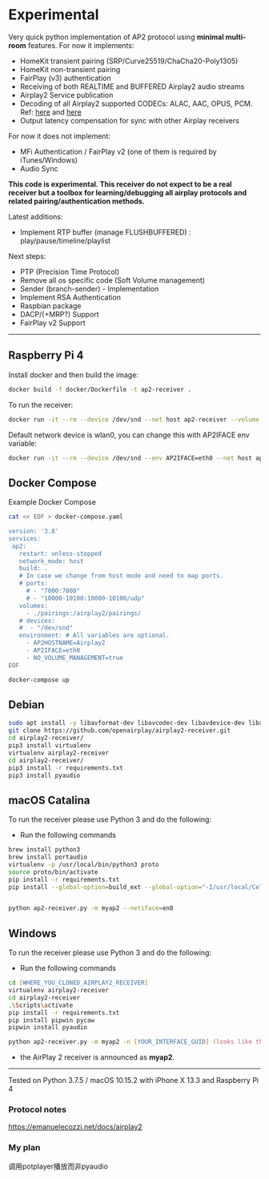 # Experimental

Very quick python implementation of AP2 protocol using **minimal
multi-room** features. For now it implements:
- HomeKit transient pairing (SRP/Curve25519/ChaCha20-Poly1305)
- HomeKit non-transient pairing
- FairPlay (v3) authentication
- Receiving of both REALTIME and BUFFERED Airplay2 audio streams
- Airplay2 Service publication
- Decoding of all Airplay2 supported CODECs: ALAC, AAC, OPUS, PCM.
 Ref: [here](https://emanuelecozzi.net/docs/airplay2/audio/) and 
      [here](https://emanuelecozzi.net/docs/airplay2/rtsp/#setup)
- Output latency compensation for sync with other Airplay receivers

For now it does not implement:
 - MFi Authentication / FairPlay v2 (one of them is required by iTunes/Windows)
 - Audio Sync
 
**This code is experimental. This receiver do not expect to be a real receiver but a toolbox for learning/debugging all airplay protocols and related pairing/authentication methods.** 

Latest additions:
 - Implement RTP buffer (manage FLUSHBUFFERED) : play/pause/timeline/playlist

Next steps:
 - PTP (Precision Time Protocol)
 - Remove all os specific code (Soft Volume management)
 - Sender (branch-sender) - Implementation
 - Implement RSA Authentication
 - Raspbian package
 - DACP/(+MRP?) Support
 - FairPlay v2 Support
---

## Raspberry Pi 4

Install docker and then build the image:

```zsh
docker build -f docker/Dockerfile -t ap2-receiver .
```

To run the receiver:

```zsh
docker run -it --rm --device /dev/snd --net host ap2-receiver --volume `pwd`/pairings/:/airplay2/pairings/
```

Default network device is wlan0, you can change this with AP2IFACE env variable:

```zsh
docker run -it --rm --device /dev/snd --env AP2IFACE=eth0 --net host ap2-receiver
```

## Docker Compose

Example Docker Compose
```zsh
cat << EOF > docker-compose.yaml

version: '3.8'
services:
 ap2:
   restart: unless-stopped
   network_mode: host
   build: .
   # In case we change from host mode and need to map ports.
   # ports:
     # - "7000:7000"
     # - "10000-10100:10000-10100/udp"
   volumes:
     - ./pairings:/airplay2/pairings/
   # devices:
   #  - "/dev/snd"
   environment: # All variables are optional.
     - AP2HOSTNAME=Airplay2
     - AP2IFACE=eth0
     - NO_VOLUME_MANAGEMENT=true
EOF

docker-compose up
```

## Debian

```zsh
sudo apt install -y libavformat-dev libavcodec-dev libavdevice-dev libavutil-dev libswscale-dev libswresample-dev libavfilter-dev portaudio19-dev python3 python3-pip python3-pyaudio build-essential pkg-config git alsa-utils
git clone https://github.com/openairplay/airplay2-receiver.git
cd airplay2-receiver/
pip3 install virtualenv
virtualenv airplay2-receiver
cd airplay2-receiver/
pip3 install -r requirements.txt
pip3 install pyaudio
```


## macOS Catalina

To run the receiver please use Python 3 and do the following:

* Run the following commands

```zsh
brew install python3
brew install portaudio
virtualenv -p /usr/local/bin/python3 proto
source proto/bin/activate
pip install -r requirements.txt
pip install --global-option=build_ext --global-option="-I/usr/local/Cellar/portaudio/19.6.0/include" --global-option="-L/usr/local/Cellar/portaudio/19.6.0/lib" pyaudio


python ap2-receiver.py -m myap2 --netiface=en0
```

## Windows

To run the receiver please use Python 3 and do the following:

* Run the following commands

```zsh
cd [WHERE_YOU_CLONED_AIRPLAY2_RECEIVER]
virtualenv airplay2-receiver
cd airplay2-receiver
.\Scripts\activate
pip install -r requirements.txt
pip install pipwin pycaw
pipwin install pyaudio

python ap2-receiver.py -m myap2 -n [YOUR_INTERFACE_GUID] (looks like this for instance {02681AC0-AD52-4E15-9BD6-8C6A08C4F836} )
```

* the AirPlay 2 receiver is announced as **myap2**.


---

Tested on Python 3.7.5 / macOS 10.15.2 with iPhone X 13.3 and Raspberry Pi 4

### Protocol notes

https://emanuelecozzi.net/docs/airplay2

### My plan
调用potplayer播放而非pyaudio
